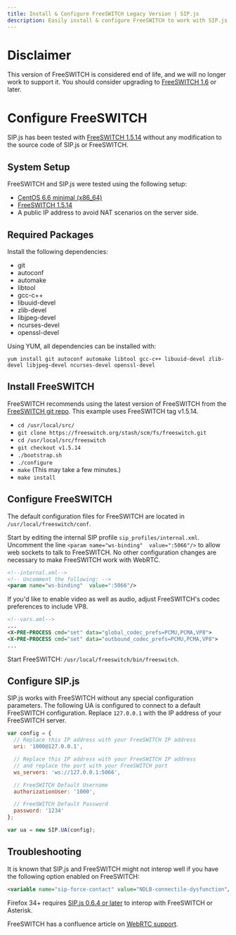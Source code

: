 ```yaml
---
title: Install & Configure FreeSWITCH Legacy Version | SIP.js
description: Easily install & configure FreeSWITCH to work with SIP.js
---
```


# Disclaimer

This version of FreeSWITCH is considered end of life, and we will no longer work to support it. You should consider upgrading to [FreeSWITCH 1.6](../freeswitch) or later.

# Configure FreeSWITCH

SIP.js has been tested with [FreeSWITCH 1.5.14](https://freeswitch.org/confluence/display/FREESWITCH/CentOS+6) without any modification to the source code of SIP.js or FreeSWITCH. 

## System Setup

FreeSWITCH and SIP.js were tested using the following setup:

* [CentOS 6.6 minimal (x86_64)](http://isoredirect.centos.org/centos/6/isos/x86_64/)
* [FreeSWITCH 1.5.14](https://freeswitch.org/confluence/display/FREESWITCH/CentOS+6)
* A public IP address to avoid NAT scenarios on the server side.

## Required Packages

Install the following dependencies:

* git
* autoconf
* automake
* libtool
* gcc-c++
* libuuid-devel
* zlib-devel
* libjpeg-devel
* ncurses-devel
* openssl-devel

Using YUM, all dependencies can be installed with:

`yum install git autoconf automake libtool gcc-c++ libuuid-devel zlib-devel libjpeg-devel ncurses-devel openssl-devel`

## Install FreeSWITCH

FreeSWITCH recommends using the latest version of FreeSWITCH from the [FreeSWITCH git repo](https://freeswitch.org/stash/projects/FS/repos/freeswitch/browse). This example uses FreeSWITCH tag v1.5.14.

* `cd /usr/local/src/`
* `git clone https://freeswitch.org/stash/scm/fs/freeswitch.git`
* `cd /usr/local/src/freeswitch`
* `git checkout v1.5.14`
* `./bootstrap.sh`
* `./configure`
* `make` (This may take a few minutes.)
* `make install`

## Configure FreeSWITCH

The default configuration files for FreeSWITCH are located in `/usr/local/freeswitch/conf`.

Start by editing the internal SIP profile `sip_profiles/internal.xml`. Uncomment the line `<param name="ws-binding"  value=":5066"/>` to allow web sockets to talk to FreeSWITCH. No other configuration changes are necessary to make FreeSWITCH work with WebRTC.

~~~ xml
<!--internal.xml-->
<!-- Uncomment the following: -->
<param name="ws-binding"  value=":5066"/>
~~~

If you'd like to enable video as well as audio, adjust FreeSWITCH's codec preferences to include VP8.

~~~ xml
<!--vars.xml-->
...
<X-PRE-PROCESS cmd="set" data="global_codec_prefs=PCMU,PCMA,VP8">
<X-PRE-PROCESS cmd="set" data="outbound_codec_prefs=PCMU,PCMA,VP8">
...
~~~

Start FreeSWITCH: `/usr/local/freeswitch/bin/freeswitch`.

## Configure SIP.js

SIP.js works with FreeSWITCH without any special configuration parameters. The following UA is configured to connect to a default FreeSWITCH configuration. Replace `127.0.0.1` with the IP address of your FreeSWITCH server.

~~~ javascript
var config = {
  // Replace this IP address with your FreeSWITCH IP address
  uri: '1000@127.0.0.1',

  // Replace this IP address with your FreeSWITCH IP address
  // and replace the port with your FreeSWITCH port
  ws_servers: 'ws://127.0.0.1:5066',

  // FreeSWITCH Default Username
  authorizationUser: '1000',

  // FreeSWITCH Default Password
  password: '1234'
};

var ua = new SIP.UA(config);
~~~

## Troubleshooting

It is known that SIP.js and FreeSWITCH might not interop well if you have the following option enabled on FreeSWITCH:

~~~ xml
<variable name="sip-force-contact" value="NDLB-connectile-dysfunction"/>
~~~

Firefox 34+ requires [SIP.js 0.6.4 or later](https://github.com/onsip/SIP.js/releases) to interop with FreeSWITCH or Asterisk.

FreeSWITCH has a confluence article on [WebRTC support](https://freeswitch.org/confluence/display/FREESWITCH/WebRTC).
